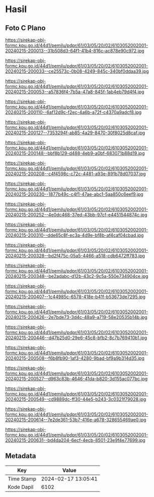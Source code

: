 # Hasil

## Foto C Plano

https://sirekap-obj-formc.kpu.go.id/44d1/pemilu/pdpr/61/03/05/20/02/6103052002001-20240215-200013--31b508d3-64f1-41b4-816c-ac878e90c972.jpg

https://sirekap-obj-formc.kpu.go.id/44d1/pemilu/pdpr/61/03/05/20/02/6103052002001-20240215-200033--ce25573c-0b08-4249-845c-340bf0ddaa39.jpg

https://sirekap-obj-formc.kpu.go.id/44d1/pemilu/pdpr/61/03/05/20/02/6103052002001-20240215-200053--a57836f4-7b5a-47a8-845f-1ab4eb79d4f4.jpg

https://sirekap-obj-formc.kpu.go.id/44d1/pemilu/pdpr/61/03/05/20/02/6103052002001-20240215-200110--6af12d9c-f2ec-4a6b-a72f-c4370a9adcf8.jpg

https://sirekap-obj-formc.kpu.go.id/44d1/pemilu/pdpr/61/03/05/20/02/6103052002001-20240215-200127--7353294f-ab85-4a29-8470-30f8025d8caf.jpg

https://sirekap-obj-formc.kpu.go.id/44d1/pemilu/pdpr/61/03/05/20/02/6103052002001-20240215-200148--bbf8b129-d488-4eb9-a0bf-683071b88d19.jpg

https://sirekap-obj-formc.kpu.go.id/44d1/pemilu/pdpr/61/03/05/20/02/6103052002001-20240215-200208--c4f4598c-c72c-4481-a93e-891b78d07037.jpg

https://sirekap-obj-formc.kpu.go.id/44d1/pemilu/pdpr/61/03/05/20/02/6103052002001-20240215-200230--1877b49c-c4f1-47ae-abc1-5aa850c6eef9.jpg

https://sirekap-obj-formc.kpu.go.id/44d1/pemilu/pdpr/61/03/05/20/02/6103052002001-20240215-200252--4e0dc468-37ed-43bb-97cf-e4451544874c.jpg

https://sirekap-obj-formc.kpu.go.id/44d1/pemilu/pdpr/61/03/05/20/02/6103052002001-20240215-200310--dde65c8f-ec3a-4d9e-bf8b-af4caf04cbad.jpg

https://sirekap-obj-formc.kpu.go.id/44d1/pemilu/pdpr/61/03/05/20/02/6103052002001-20240215-200328--bd2f475c-05a5-4466-a518-cdb6472ff783.jpg

https://sirekap-obj-formc.kpu.go.id/44d1/pemilu/pdpr/61/03/05/20/02/6103052002001-20240215-200348--be2adabc-d12b-43c2-9c5a-550e734904ce.jpg

https://sirekap-obj-formc.kpu.go.id/44d1/pemilu/pdpr/61/03/05/20/02/6103052002001-20240215-200407--1c44985c-6578-418e-b41f-b53673de7295.jpg

https://sirekap-obj-formc.kpu.go.id/44d1/pemilu/pdpr/61/03/05/20/02/6103052002001-20240215-200426--2e7bde73-3d4c-48a9-a719-58e20535b14b.jpg

https://sirekap-obj-formc.kpu.go.id/44d1/pemilu/pdpr/61/03/05/20/02/6103052002001-20240215-200446--d47b25d0-29e6-45c8-bfb2-8c7b769410b1.jpg

https://sirekap-obj-formc.kpu.go.id/44d1/pemilu/pdpr/61/03/05/20/02/6103052002001-20240215-200508--f6b8fb90-1af3-4280-9bad-bf9a9b314d35.jpg

https://sirekap-obj-formc.kpu.go.id/44d1/pemilu/pdpr/61/03/05/20/02/6103052002001-20240215-200527--d963c83b-4646-41da-b820-3d155ac077bc.jpg

https://sirekap-obj-formc.kpu.go.id/44d1/pemilu/pdpr/61/03/05/20/02/6103052002001-20240215-200549--cd9889dc-ff30-44e5-b243-3c0321f79028.jpg

https://sirekap-obj-formc.kpu.go.id/44d1/pemilu/pdpr/61/03/05/20/02/6103052002001-20240215-200614--7e2de361-53b7-416e-a678-328655469ae0.jpg

https://sirekap-obj-formc.kpu.go.id/44d1/pemilu/pdpr/61/03/05/20/02/6103052002001-20240215-200631--bd4da204-6ecf-4ecb-8501-23e9f4e77699.jpg


## Metadata

| Key        | Value               |
| ---------- | ------------------- |
| Time Stamp | 2024-02-17 13:05:41 |
| Kode Dapil | 6102                |



